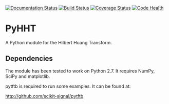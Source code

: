 [![Documentation Status](https://readthedocs.org/projects/pyhht/badge/?version=latest)](https://readthedocs.org/projects/pyhht/?badge=latest)
[![Build Status](https://travis-ci.org/jaidevd/pyhht.svg?branch=dev)](https://travis-ci.org/jaidevd/pyhht)
[![Coverage Status](https://coveralls.io/repos/jaidevd/pyhht/badge.svg?branch=dev)](https://coveralls.io/r/jaidevd/pyhht?branch=dev)
[![Code Health](https://landscape.io/github/jaidevd/pyhht/dev/landscape.svg?style=flat)](https://landscape.io/github/jaidevd/pyhht/dev)

PyHHT
=====

A Python module for the Hilbert Huang Transform.

Dependencies
------------
The module has been tested to work on Python 2.7. It requires NumPy, SciPy and
matplotlib.

pytftb is required to run some examples. It can be found at:

http://github.com/scikit-signal/pytftb
